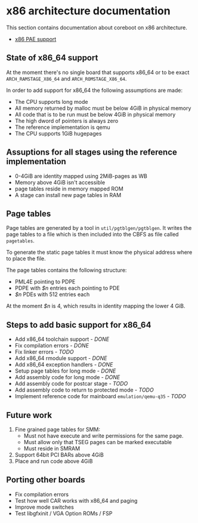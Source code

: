# x86 architecture documentation

This section contains documentation about coreboot on x86 architecture.

* [x86 PAE support](pae.md)

## State of x86_64 support
At the moment there's no single board that supports x86_64 or to be exact
`ARCH_RAMSTAGE_X86_64` and `ARCH_ROMSTAGE_X86_64`.

In order to add support for x86_64 the following assumptions are made:
* The CPU supports long mode
* All memory returned by malloc must be below 4GiB in physical memory
* All code that is to be run must be below 4GiB in physical memory
* The high dword of pointers is always zero
* The reference implementation is qemu
* The CPU supports 1GiB hugepages

## Assuptions for all stages using the reference implementation
* 0-4GiB are identity mapped using 2MiB-pages as WB
* Memory above 4GiB isn't accessible
* page tables reside in memory mapped ROM
* A stage can install new page tables in RAM

## Page tables
Page tables are generated by a tool in `util/pgtblgen/pgtblgen`. It writes
the page tables to a file which is then included into the CBFS as file called
`pagetables`.

To generate the static page tables it must know the physical address where to
place the file.

The page tables contains the following structure:
* PML4E pointing to PDPE
* PDPE with *$n* entries each pointing to PDE
* *$n* PDEs with 512 entries each

At the moment *$n* is 4, which results in identity mapping the lower 4 GiB.

## Steps to add basic support for x86_64
* Add x86_64 toolchain support - *DONE*
* Fix compilation errors - *DONE*
* Fix linker errors - *TODO*
* Add x86_64 rmodule support - *DONE*
* Add x86_64 exception handlers - *DONE*
* Setup page tables for long mode - *DONE*
* Add assembly code for long mode - *DONE*
* Add assembly code for postcar stage - *TODO*
* Add assembly code to return to protected mode - *TODO*
* Implement reference code for mainboard `emulation/qemu-q35` - *TODO*

## Future work

1. Fine grained page tables for SMM:
   * Must not have execute and write permissions for the same page.
   * Must allow only that TSEG pages can be marked executable
   * Must reside in SMRAM
2. Support 64bit PCI BARs above 4GiB
3. Place and run code above 4GiB

## Porting other boards
* Fix compilation errors
* Test how well CAR works with x86_64 and paging
* Improve mode switches
* Test libgfxinit / VGA Option ROMs / FSP
